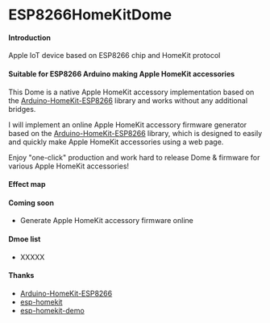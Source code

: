 # ESP8266HomeKitDome

#### Introduction
Apple IoT device based on ESP8266 chip and HomeKit protocol

#### Suitable for ESP8266 Arduino making Apple HomeKit accessories
This Dome is a native Apple HomeKit accessory implementation based on the [Arduino-HomeKit-ESP8266](https://github.com/Mixiaoxiao/Arduino-HomeKit-ESP8266) library and works without any additional bridges.

I will implement an online Apple HomeKit accessory firmware generator based on the [Arduino-HomeKit-ESP8266](https://github.com/Mixiaoxiao/Arduino-HomeKit-ESP8266) library, which is designed to easily and quickly make Apple HomeKit accessories using a web page.

Enjoy "one-click" production and work hard to release Dome & firmware for various Apple HomeKit accessories!

#### Effect map



#### Coming soon

- Generate Apple HomeKit accessory firmware online

#### Dmoe list

- XXXXX

#### Thanks

- [Arduino-HomeKit-ESP8266](https://github.com/Mixiaoxiao/Arduino-HomeKit-ESP8266)
- [esp-homekit](https://github.com/maximkulkin/esp-homekit)
- [esp-homekit-demo](https://github.com/maximkulkin/esp-homekit-demo)
